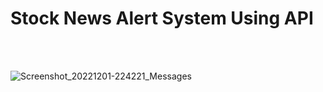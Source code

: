 # Stock News Alert System Using API

<br>
<br>

![Screenshot_20221201-224221_Messages](https://user-images.githubusercontent.com/49407545/205110274-0986d007-a4b6-4566-8b47-c7cfc922fdbd.jpg)
